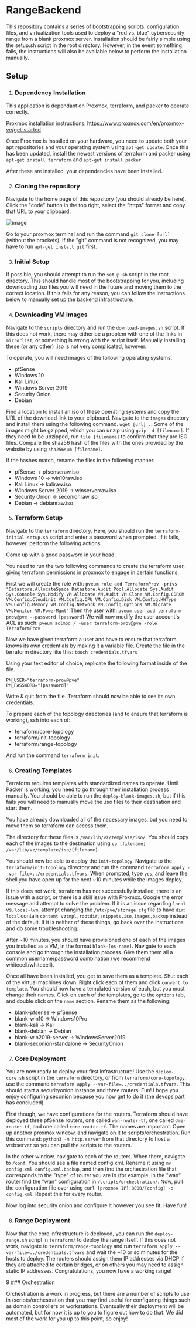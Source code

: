 # RangeBackend

This repository contains a series of bootstrapping scripts, configuration files, and virtualization tools used to deploy a "red vs. blue" cybersecurity range from a blank proxmox server. Installation should be fairly simple using the setup.sh script in the root directory. However, in the event something fails, the instructions will also be available below to perform the installation manually.

## Setup

1. ### Dependency Installation
This application is dependant on Proxmox, terraform, and packer to operate correctly.

Proxmox installation instructions: https://www.proxmox.com/en/proxmox-ve/get-started

Once Proxmox is installed on your hardware, you need to update both your apt repositories and your operating system using `apt-get update`. Once this has been updated, install the newest versions of terraform and packer using `apt-get install terraform` and `apt-get install packer`.

After these are installed, your dependencies have been installed.

2. ### Cloning the repository

Navigate to the home page of this repository (you should already be here). Click the "code" button in the top right, select the "https" format and copy that URL to your clipboard.

![image](https://github.com/NoahKirchner/RangeBackend/assets/18649015/a5d773e6-6be5-4822-9afd-8762731f5a67)

Go to your proxmox terminal and run the command `git clone [url]` (without the brackets). If the "git" command is not recognized, you may have to run `apt-get install git` first.

3. ### Initial Setup

If possible, you should attempt to run the `setup.sh` script in the root directory. This should handle most of the bootstrapping for you, including downloading .iso files you will need in the future and moving them to the correct location. If this fails for any reason, you can follow the instructions below to manually set up the backend infrastructure.

4. ### Downloading VM Images

Navigate to the `scripts` directory and run the `download-images.sh` script. If this does not work, there may either be a problem with one of the links in `mirrorlist`, or something is wrong with the script itself. Manually installing these (or any other) .iso is not very complicated, however.

To operate, you will need images of the following operating systems.
* pfSense
* Windows 10
* Kali Linux
* Windows Server 2019
* Security Onion
* Debian

Find a location to install an iso of these operating systems and copy the URL of the download link to your clipboard. Navigate to the `images` directory and install them using the following command.
`wget [url] .`. Some of the images might be gzipped, which you can unzip using `gzip -d [filename]`. If they need to be unzipped, run `file [filename]` to confirm that they are ISO files. Compare the sha256 hash of the files with the ones provided by the website by using `sha256sum [filename]`.

If the hashes match, rename the files in the following manner:
* pfSense -> pfsenseraw.iso
* Windows 10 -> win10raw.iso
* Kali Linux -> kaliraw.iso
* Windows Server 2019 -> winserverraw.iso
* Security Onion -> seconionraw.iso
* Debian -> debianraw.iso

5. ### Terraform Setup

Navigate to the `terraform` directory. Here, you should run the `terraform-initial-setup.sh` script and enter a password when prompted. If it fails, however, perform the following actions.

Come up with a good password in your head.

You need to run the two following commands to create the terraform user, giving terraform permissions in proxmox to engage in certain functions.

First we will create the role with:
`pveum role add TerraformProv -privs "Datastore.AllocateSpace Datastore.Audit Pool.Allocate Sys.Audit Sys.Console Sys.Modify VM.Allocate VM.Audit VM.Clone VM.Config.CDROM VM.Config.Cloudinit VM.Config.CPU VM.Config.Disk VM.Config.HWType VM.Config.Memory VM.Config.Network VM.Config.Options VM.Migrate VM.Monitor VM.PowerMgmt"`
Then the user with:
`pveum user add terraform-prov@pve --password [password]`
We will now modify the user account's ACL as such:
`pveum aclmod / -user terraform-prov@pve -role TerraformProv`

Now we have given terraform a user and have to ensure that terraform knows its own credentials by making it a variable file. Create the file in the terraform directory like this:
`touch credentials.tfvars`

Using your text editor of choice, replicate the following format inside of the file.

```
PM_USER="terraform-prov@pve"
PM_PASSWORD="[password]"
```

Write & quit from the file. Terraform should now be able to see its own credentials.

To prepare each of the topology directories (and to ensure that terraform is working), ssh into each of:
* terraform/core-topology
* terraform/init-topology
* terraform/range-topology

And run the command `terraform init`.

6. ### Creating Templates

Terraform requires templates with standardized names to operate. Until Packer is working, you need to go through their installation process manually. You should be able to run the `deploy-blank-images.sh`, but if this fails you will need to manually move the .iso files to their destination and start them.

You have already downloaded all of the necessary images, but you need to move them so terraform can access them.

The directory for these files is `/var/lib/vz/template/iso/`. You should copy each of the images to the destination using `cp [filename] /var/lib/vz/template/iso/[filename]`.

You should now be able to deploy the `init-topology`. Navigate to the `terraform/init-topology` directory and run the command `terraform apply --var-file=../credentials.tfvars`. When prompted, type `yes`, and leave the shell you have open up for the next ~10 minutes while the images deploy. 

If this does not work, terraform has not successfully installed, there is an issue with a script, or there is a skill issue with Proxmox. Google the error message and attempt to solve the problem. If it is an issue regarding `local` vs. `local-lvm`, attempt changing the `/etc/pve/storage.cfg` file to have `dir: local` contain `content vztmpl,rootdir,snippets,iso,images,backup` instead of the default. If it is neither of these things, go back over the instructions and do some troubleshooting.

After ~10 minutes, you should have provisioned one of each of the images you installed as a VM, in the format `blank-[os-name]`. Navigate to each console and go through the installation process. Give them them all a common username/password combination (we recommend whitecell/whitecell).

Once all have been installed, you get to save them as a template. Shut each of the virtual machines down. Right click each of them and click `convert to template`. You should now have a templated version of each, but you must change their names. Click on each of the templates, go to the `options` tab, and double click on the `name` section. Rename them as the following:
* blank-pfsense -> pfSense
* blank-win10 -> Windows10Pro
* blank-kali -> Kali
* blank-debian -> Debian
* blank-win2019-server -> WindowsServer2019
* blank-seconion-standalone -> SecurityOnion

7. ### Core Deployment

You are now ready to deploy your first infrastructure! Use the `deploy-core.sh` script in the `terraform` directory, or from `terraform/core-topology`, use the command `terraform apply --var-file=../credentials.tfvars`. This should start a securityonion instance and three routers. Fun! I hope you enjoy configuring seconion because you now get to do it (the devops part has concluded).

First though, we have configurations for the routers. Terraform should have deployed three pfSense routers, one called `wan-router-tf`, one called `dmz-router-tf`, and one called `core-router-tf`. The names are important. Open up another proxmox window, and navigate on it to scripts/orchestration. Run this command: `python3 -m http.server` from that directory to host a webserver so you can pull the scripts to the routers.

In the other window, navigate to each of the routers. When there, navigate to `/conf`. You should see a file named config.xml. Rename it using `mv config.xml config.xml.backup`, and then find the orchestration file that corresponds to the "type" of router you are in (for example, in the "wan" router find the "wan" configuration in `/scripts/orchestration/`. Now, pull the configuration file over using `curl [proxmox IP]:8000/[config] -o config.xml`. Repeat this for every router.

Now log into security onion and configure it however you see fit. Have fun!

8. ### Range Deployment

Now that the core infrastructure is deployed, you can run the `deploy-range.sh` script in `terraform/` to deploy the range itself. If this does not work, navigate to `terraform/range-topology` and run `terraform apply --var-file=../credentials.tfvars` and wait the ~10 or so minutes for the hosts to deploy. The routers should assign them IP addresses via DHCP if they are attached to certain bridges, or on others you may need to assign static IP addresses. Congratulations, you now have a working range!

9 ### Orchestration

Orchestration is a work in progress, but there are a number of scripts to use in /scripts/orchestration that you may find useful for configuring things such as domain controllers or workstations. Eventually their deployment will be automated, but for now it is up to you to figure out how to do that. We did most of the work for you up to this point, so enjoy!


